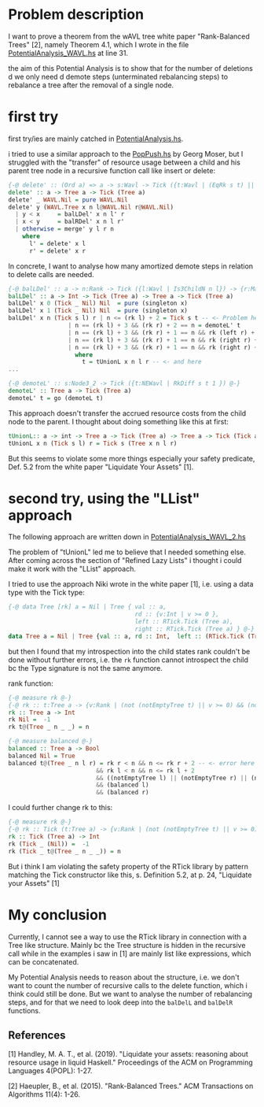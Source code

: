 # Problem description
I want to prove a theorem from the wAVL tree white paper "Rank-Balanced Trees" [2], namely Theorem 4.1, which I wrote in the file [PotentialAnalysis_WAVL.hs](src/PotentialAnalysis_WAVL.hs) at line 31.

the aim of this Potential Analysis is to show that for the number of deletions d we only need d demote steps (unterminated rebalancing steps) to rebalance a tree after the removal of a single node. 

# first try
first try/ies are mainly catched in [PotentialAnalysis.hs](src/PotentialAnalysis_WAVL.hs). 

i tried to use a similar approach to the [PopPush.hs](src/PopPush.hs) by Georg Moser, but I struggled with the "transfer" of resource usage between a child and his parent tree node in a recursive function call like insert or delete: 

```haskell
{-@ delete' :: (Ord a) => a -> s:Wavl -> Tick ({t:Wavl | (EqRk s t) || (RkDiff s t 1) }) @-}
delete' :: a -> Tree a -> Tick (Tree a)
delete' _ WAVL.Nil = pure WAVL.Nil
delete' y (WAVL.Tree x n l@WAVL.Nil r@WAVL.Nil)
  | y < x     = balLDel' x n l' r
  | x < y     = balRDel' x n l r'
  | otherwise = merge' y l r n 
    where
      l' = delete' x l
      r' = delete' x r
```

In concrete, I want to analyse how many amortized demote steps in relation to delete calls are needed. 

```haskell
{-@ balLDel' :: a -> n:Rank -> Tick ({l:Wavl | Is3ChildN n l}) -> {r:MaybeWavlNode | Is2ChildN n r} -> Tick ({t:NEWavl | (rk t == n || rk t + 1 == n) }) @-}
balLDel' :: a -> Int -> Tick (Tree a) -> Tree a -> Tick (Tree a)
balLDel' x 0 (Tick _ Nil) Nil  = pure (singleton x)
balLDel' x 1 (Tick _ Nil) Nil  = pure (singleton x)
balLDel' x n (Tick s l) r | n <= (rk l) + 2 = Tick s t -- <- Problem here
                 | n == (rk l) + 3 && (rk r) + 2 == n = demoteL' t
                 | n == (rk l) + 3 && (rk r) + 1 == n && rk (left r) + 2 == (rk r) && (rk (right r)) + 2 == rk r = doubleDemoteL' t
                 | n == (rk l) + 3 && (rk r) + 1 == n && rk (right r) + 1 == rk r = rotateLeftD' t
                 | n == (rk l) + 3 && (rk r) + 1 == n && rk (right r) + 2 == rk r && rk (left r) + 1 == rk r = rotateDoubleLeftD' t
                   where
                     t = tUnionL x n l r -- <- and here
... 

{-@ demoteL' :: s:Node3_2 -> Tick ({t:NEWavl | RkDiff s t 1 }) @-}
demoteL' :: Tree a -> Tick (Tree a)
demoteL' t = go (demoteL t)
```

This approach doesn't transfer the accrued resource costs from the child node to the parent. I thought about doing something like this at first: 

```haskell
tUnionL:: a -> int -> Tree a -> Tick (Tree a) -> Tree a -> Tick (Tick a)
tUnionL x n (Tick s l) r = Tick s (Tree x n l r)
```

But this seems to violate some more things especially your safety predicate, Def. 5.2 from the white paper "Liquidate Your Assets" [1].  


# second try, using the "LList" approach
The following approach are written down in [PotentialAnalysis_WAVL_2.hs](src/PotentialAnalysis_WAVL_2.hs)

The problem of "tUnionL" led me to believe that I needed something else. After coming across the section of "Refined Lazy Lists"  i thought i could make it work with the "LList" approach.

I tried to use the approach Niki wrote in the white paper [1], i.e. using a data type with the Tick type: 

```haskell
{-@ data Tree [rk] a = Nil | Tree { val :: a, 
                                    rd :: {v:Int | v >= 0 }, 
                                    left :: RTick.Tick (Tree a),
                                    right :: RTick.Tick (Tree a) } @-} 
data Tree a = Nil | Tree {val :: a, rd :: Int,  left :: (RTick.Tick (Tree a)), right :: (RTick.Tick (Tree a))} 
```

but then I found that my introspection into the child states rank couldn't be done without further errors, i.e. the `rk` function cannot introspect the child bc the Type signature is not the same anymore.

rank function:
```haskell
{-@ measure rk @-}
{-@ rk :: t:Tree a -> {v:Rank | (not (notEmptyTree t) || v >= 0) && (notEmptyTree t || v== (-1))} @-}
rk :: Tree a -> Int
rk Nil =  -1
rk t@(Tree _ n _ _) = n
```


```haskell
{-@ measure balanced @-}
balanced :: Tree a -> Bool
balanced Nil = True
balanced t@(Tree _ n l r) = rk r < n && n <= rk r + 2 -- <- error here 
                         && rk l < n && n <= rk l + 2
                         && ((notEmptyTree l) || (notEmptyTree r) || (n == 0)) -- disallow 2,2-leafs
                         && (balanced l)
                         && (balanced r)
```

I could further change rk to this:

```haskell
{-@ measure rk @-}
{-@ rk :: Tick (t:Tree a) -> {v:Rank | (not (notEmptyTree t) || v >= 0) && (notEmptyTree t || v== (-1))} @-}
rk :: Tick (Tree a) -> Int
rk (Tick _ (Nil)) =  -1
rk (Tick _ t@(Tree _ n _ _)) = n
```

But i think I am violating the safety property of the RTick library by pattern matching the Tick constructor like this, s. Definition 5.2, at p. 24, "Liquidate your Assets" [1]

# My conclusion

Currently, I cannot see a way to use the RTick library in connection with a Tree like structure. Mainly bc the Tree structure is hidden in the recursive call while in the examples i saw in [1] are mainly list like expressions, which can be concatenated. 

My Potential Analysis needs to reason about the structure, i.e. we don't want to count the number of recursive calls to the delete function, which i think could still be done. But we want to analyse the number of rebalancing steps, and for that we need to look deep into the `balDelL` and `balDelR` functions. 

## References
[1] Handley, M. A. T., et al. (2019). "Liquidate your assets: reasoning about resource usage in liquid Haskell." Proceedings of the ACM on Programming Languages 4(POPL): 1-27.

[2] Haeupler, B., et al. (2015). "Rank-Balanced Trees." ACM Transactions on Algorithms 11(4): 1-26.
	

